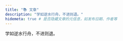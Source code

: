 ```yaml
---
title: "📚 文章"
description: "学如逆水行舟，不进则退。"
hidemeta: true # 是否隐藏文章的元信息，如发布日期、作者等
---
```


学如逆水行舟，不进则退。

<!-- more -->
